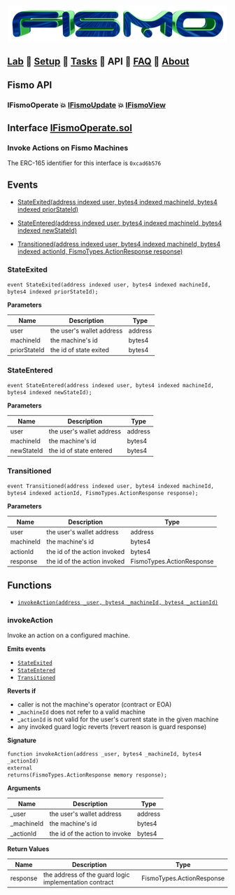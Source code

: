 ![Fismo](../images/fismo-logo.png)
## [Lab](../../README.md) 🧪 [Setup](../setup.md) 🧪 [Tasks](../tasks.md) 🧪 API 🧪 [FAQ](../faq.md) 🧪 [About](../about.md)

## Fismo API
### IFismoOperate 💥 [IFismoUpdate](IFismoUpdate.md)  💥 [IFismoView](IFismoView.md)

## Interface [IFismoOperate.sol](../../contracts/interfaces/IFismoOperate.sol)
### Invoke Actions on Fismo Machines
The ERC-165 identifier for this interface is `0xcad6b576`

## Events

- [StateExited(address indexed user, bytes4 indexed machineId, bytes4 indexed priorStateId)](#stateexited)

- [StateEntered(address indexed user, bytes4 indexed machineId, bytes4 indexed newStateId)](#stateentered)

- [Transitioned(address indexed user, bytes4 indexed machineId, bytes4 indexed actionId, FismoTypes.ActionResponse response)](#transitioned)

### StateExited

```solidity
event StateExited(address indexed user, bytes4 indexed machineId, bytes4 indexed priorStateId);
```
**Parameters**

| Name         | Description                 | Type     |
|--------------|-----------------------------|----------|
| user         | the user's wallet address   | address  | 
| machineId    | the machine's id            | bytes4  | 
| priorStateId | the id of state exited | bytes4  | 


### StateEntered

```solidity
event StateEntered(address indexed user, bytes4 indexed machineId, bytes4 indexed newStateId);
```
**Parameters**

| Name         | Description               | Type     |
|--------------|---------------------------|----------|
| user         | the user's wallet address | address  | 
| machineId    | the machine's id          | bytes4  | 
| newStateId | the id of state entered   | bytes4  | 


### Transitioned

```solidity
event Transitioned(address indexed user, bytes4 indexed machineId, bytes4 indexed actionId, FismoTypes.ActionResponse response);
```
**Parameters**

| Name        | Description                  | Type     |
|-------------|------------------------------|----------|
| user        | the user's wallet address    | address  | 
| machineId   | the machine's id             | bytes4  | 
| actionId | the id of the action invoked | bytes4  | 
| response | the id of the action invoked | FismoTypes.ActionResponse  | 


## Functions
- [`invokeAction(address _user, bytes4 _machineId, bytes4 _actionId)`](#invokeAction)

### invokeAction
Invoke an action on a configured machine.

**Emits events**
* [`StateExited`](#stateexited)
* [`StateEntered`](#stateentered)
* [`Transitioned`](#transitioned)

**Reverts if**
- caller is not the machine's operator (contract or EOA)
- _`machineId` does not refer to a valid machine
- _`actionId` is not valid for the user's current state in the given machine
- any invoked guard logic reverts (revert reason is guard response)

**Signature**
```solidity
function invokeAction(address _user, bytes4 _machineId, bytes4 _actionId)
external
returns(FismoTypes.ActionResponse memory response);
```

**Arguments**

| Name      | Description                    | Type     |
| ----------- |--------------------------------|----------|
| _user | the user's wallet address      | address  | 
| _machineId | the machine's id               | bytes4  | 
| _actionId | the id of the action to invoke | bytes4  | 

**Return Values**

| Name        | Description                                | Type          |
| ------------- |--------------------------------------------|-------------|
| response | the address of the guard logic implementation contract| FismoTypes.ActionResponse |